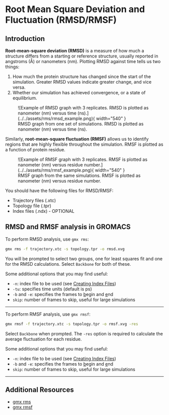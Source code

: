 # Root Mean Square Deviation and Fluctuation (RMSD/RMSF)

## Introduction

**Root-mean-square deviation (RMSD)** is a measure of how much a structure differs from a starting or reference structure, usually reported in angstroms (Å) or nanometers (nm). Plotting RMSD against time tells us two things:

1. How much the protein structure has changed since the start of the simulation. Greater RMSD values indicate greater change, and vice versa.
2. Whether our simulation has achieved convergence, or a state of equilibrium.

<figure markdown="span">
  ![Example of RMSD graph with 3 replicates. RMSD is plotted as nanometer (nm) versus time (ns).](../../assets/rms/rmsd_example.png){ width="540" }
  <figcaption>RMSD graph from one set of simulations. RMSD is plotted as nanometer (nm) versus time (ns).</figcaption>
</figure>

Similarly, **root-mean-square fluctuation (RMSF)** allows us to identify regions that are highly flexible throughout the simulation. RMSF is plotted as a function of protein residue.

<figure markdown="span">
  ![Example of RMSF graph with 3 replicates. RMSF is plotted as nanometer (nm) versus residue number.](../../assets/rms/rmsf_example.png){ width="540" }
  <figcaption>RMSF graph from the same simulations. RMSF is plotted as nanometer (nm) versus residue number.</figcaption>
</figure>

You should have the following files for RMSD/RMSF:

* Trajectory files (.xtc)
* Topology file (.tpr)
* Index files (.ndx) - OPTIONAL

## RMSD and RMSF analysis in GROMACS

To perform RMSD analysis, use `gmx rms`:

```bash
gmx rms -f trajectory.xtc -s topology.tpr -o rmsd.xvg
```

You will be prompted to select two groups, one for least squares fit and one for the RMSD calculations. Select `Backbone` for both of these.

Some additional options that you may find useful:

* `-n`: index file to be used (see [Creating Index Files](IndexFiles.md))
* `-tu`: specifies time units (default is ps)
* `-b` and `-e`: specifies the frames to <ins>b</ins>egin and <ins>e</ins>nd
* `skip`: number of frames to skip, useful for large simulations

---

To perform RMSF analysis, use `gmx rmsf`:

```bash
gmx rmsf -f trajectory.xtc -s topology.tpr -o rmsf.xvg -res
```

Select `Backbone` when prompted. The `-res` option is required to calculate the average fluctuation for each residue.

Some additional options that you may find useful:

* `-n`: index file to be used (see [Creating Index Files](IndexFiles.md))
* `-b` and `-e`: specifies the frames to <ins>b</ins>egin and <ins>e</ins>nd
* `skip`: number of frames to skip, useful for large simulations

---

## Additional Resources

* [gmx rms](https://manual.gromacs.org/current/onlinehelp/gmx-rms.html)
* [gmx rmsf](https://manual.gromacs.org/current/onlinehelp/gmx-rmsf.html)
